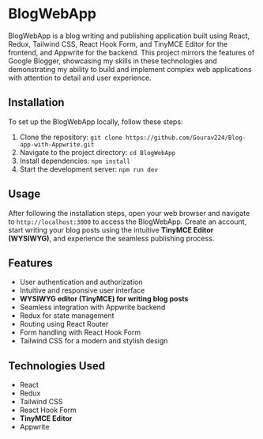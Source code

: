 # BlogWebApp

BlogWebApp is a blog writing and publishing application built using React, Redux, Tailwind CSS, React Hook Form, and TinyMCE Editor for the frontend, and Appwrite for the backend. This project mirrors the features of Google Blogger, showcasing my skills in these technologies and demonstrating my ability to build and implement complex web applications with attention to detail and user experience.

## Installation

To set up the BlogWebApp locally, follow these steps:

1. Clone the repository: `git clone https://github.com/Gourav224/Blog-app-with-Appwrite.git`
2. Navigate to the project directory: `cd BlogWebApp`
3. Install dependencies: `npm install`
4. Start the development server: `npm run dev`

## Usage

After following the installation steps, open your web browser and navigate to `http://localhost:3000` to access the BlogWebApp. Create an account, start writing your blog posts using the intuitive **TinyMCE Editor (WYSIWYG)**, and experience the seamless publishing process.

## Features

- User authentication and authorization
- Intuitive and responsive user interface
- **WYSIWYG editor (TinyMCE) for writing blog posts**
- Seamless integration with Appwrite backend
- Redux for state management
- Routing using React Router
- Form handling with React Hook Form
- Tailwind CSS for a modern and stylish design

## Technologies Used

- React
- Redux
- Tailwind CSS
- React Hook Form
- **TinyMCE Editor**
- Appwrite

 

